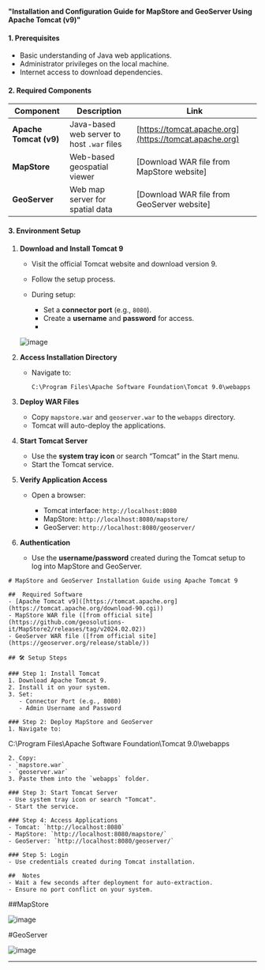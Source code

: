 
**"Installation and Configuration Guide for MapStore and GeoServer Using Apache Tomcat (v9)"**

####  **1. Prerequisites**

* Basic understanding of Java web applications.
* Administrator privileges on the local machine.
* Internet access to download dependencies.


####  **2. Required Components**

| Component              | Description                                | Link                                                   |
| ---------------------- | ------------------------------------------ | ------------------------------------------------------ |
| **Apache Tomcat (v9)** | Java-based web server to host `.war` files | [https://tomcat.apache.org](https://tomcat.apache.org) |
| **MapStore**           | Web-based geospatial viewer                | \[Download WAR file from MapStore website]             |
| **GeoServer**          | Web map server for spatial data            | \[Download WAR file from GeoServer website]            |



####  **3. Environment Setup**

1. **Download and Install Tomcat 9**

   * Visit the official Tomcat website and download version 9.
   * Follow the setup process.
   * During setup:

     * Set a **connector port** (e.g., `8080`).
     * Create a **username** and **password** for access.
     * 
    ![image](https://github.com/user-attachments/assets/afd7254c-ed59-4e71-abf0-18c080220c9e)

       

2. **Access Installation Directory**

   * Navigate to:

     ```
     C:\Program Files\Apache Software Foundation\Tomcat 9.0\webapps
     ```

3. **Deploy WAR Files**

   * Copy `mapstore.war` and `geoserver.war` to the `webapps` directory.
   * Tomcat will auto-deploy the applications.

4. **Start Tomcat Server**

   * Use the **system tray icon** or search “Tomcat” in the Start menu.
   * Start the Tomcat service.

5. **Verify Application Access**

   * Open a browser:

     * Tomcat interface:
       `http://localhost:8080`
     * MapStore:
       `http://localhost:8080/mapstore/`
     * GeoServer:
       `http://localhost:8080/geoserver/`

6. **Authentication**

   * Use the **username/password** created during the Tomcat setup to log into MapStore and GeoServer.

```
# MapStore and GeoServer Installation Guide using Apache Tomcat 9

##  Required Software
- [Apache Tomcat v9]([https://tomcat.apache.org](https://tomcat.apache.org/download-90.cgi))
- MapStore WAR file ([from official site](https://github.com/geosolutions-it/MapStore2/releases/tag/v2024.02.02))
- GeoServer WAR file ([from official site](https://geoserver.org/release/stable/))

## 🛠 Setup Steps

### Step 1: Install Tomcat
1. Download Apache Tomcat 9.
2. Install it on your system.
3. Set:
   - Connector Port (e.g., 8080)
   - Admin Username and Password

### Step 2: Deploy MapStore and GeoServer
1. Navigate to:
```

C:\Program Files\Apache Software Foundation\Tomcat 9.0\webapps

```
2. Copy:
- `mapstore.war`
- `geoserver.war`
3. Paste them into the `webapps` folder.

### Step 3: Start Tomcat Server
- Use system tray icon or search "Tomcat".
- Start the service.

### Step 4: Access Applications
- Tomcat: `http://localhost:8080`
- MapStore: `http://localhost:8080/mapstore/`
- GeoServer: `http://localhost:8080/geoserver/`

### Step 5: Login
- Use credentials created during Tomcat installation.

##  Notes
- Wait a few seconds after deployment for auto-extraction.
- Ensure no port conflict on your system.
```


##MapStore 

![image](https://github.com/user-attachments/assets/3cebf472-ad1a-453a-a5b7-079632b867f8)

#GeoServer

![image](https://github.com/user-attachments/assets/e9e3aa70-a4a3-4962-a7cc-4fc6cf85d912)

---
